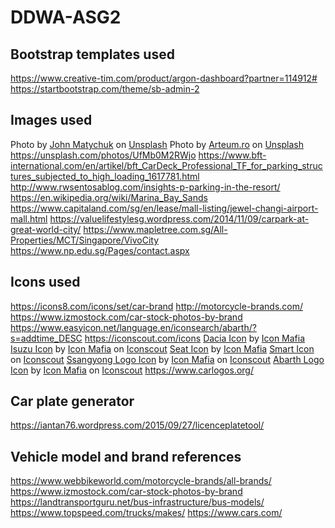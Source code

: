 # DDWA-ASG2
## Bootstrap templates used
https://www.creative-tim.com/product/argon-dashboard?partner=114912#
https://startbootstrap.com/theme/sb-admin-2

## Images used
<span>Photo by <a href="https://unsplash.com/@john_matychuk?utm_source=unsplash&amp;utm_medium=referral&amp;utm_content=creditCopyText">John Matychuk</a> on <a href="https://unsplash.com/s/photos/parking?utm_source=unsplash&amp;utm_medium=referral&amp;utm_content=creditCopyText">Unsplash</a></span>
<span>Photo by <a href="https://unsplash.com/@arteum?utm_source=unsplash&amp;utm_medium=referral&amp;utm_content=creditCopyText">Arteum.ro</a> on <a href="https://unsplash.com/s/photos/car-park?utm_source=unsplash&amp;utm_medium=referral&amp;utm_content=creditCopyText">Unsplash</a></span>
https://unsplash.com/photos/UfMb0M2RWjo
https://www.bft-international.com/en/artikel/bft_CarDeck_Professional_TF_for_parking_structures_subjected_to_high_loading_1617781.html
http://www.rwsentosablog.com/insights-p-parking-in-the-resort/
https://en.wikipedia.org/wiki/Marina_Bay_Sands
https://www.capitaland.com/sg/en/lease/mall-listing/jewel-changi-airport-mall.html
https://valuelifestylesg.wordpress.com/2014/11/09/carpark-at-great-world-city/
https://www.mapletree.com.sg/All-Properties/MCT/Singapore/VivoCity
https://www.np.edu.sg/Pages/contact.aspx


## Icons used
https://icons8.com/icons/set/car-brand
http://motorcycle-brands.com/
https://www.izmostock.com/car-stock-photos-by-brand
https://www.easyicon.net/language.en/iconsearch/abarth/?s=addtime_DESC
https://iconscout.com/icons
<a href="https://iconscout.com/icons/dacia" target="_blank">Dacia Icon</a> by <a href="https://iconscout.com/contributors/icon-mafia" target="_blank">Icon Mafia</a>
<a href="https://iconscout.com/icons/isuzu" target="_blank">Isuzu Icon</a> by <a href="https://iconscout.com/contributors/icon-mafia">Icon Mafia</a> on <a href="https://iconscout.com">Iconscout</a>
<a href="https://iconscout.com/icons/seat" target="_blank">Seat Icon</a> by <a href="https://iconscout.com/contributors/icon-mafia" target="_blank">Icon Mafia</a>
<a href="https://iconscout.com/icons/smart" target="_blank">Smart Icon</a> on <a href="https://iconscout.com">Iconscout</a>
<a href="https://iconscout.com/icons/ssangyong" target="_blank">Ssangyong Logo Icon</a> by <a href="https://iconscout.com/contributors/icon-mafia">Icon Mafia</a> on <a href="https://iconscout.com">Iconscout</a>
<a href="https://iconscout.com/icons/abarth" target="_blank">Abarth Logo Icon</a> by <a href="https://iconscout.com/contributors/icon-mafia">Icon Mafia</a> on <a href="https://iconscout.com">Iconscout</a>
https://www.carlogos.org/

## Car plate generator
https://iantan76.wordpress.com/2015/09/27/licenceplatetool/

## Vehicle model and brand references
https://www.webbikeworld.com/motorcycle-brands/all-brands/
https://www.izmostock.com/car-stock-photos-by-brand
https://landtransportguru.net/bus-infrastructure/bus-models/
https://www.topspeed.com/trucks/makes/
https://www.cars.com/


